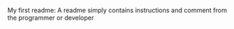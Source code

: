 My first readme: A readme simply contains instructions and comment from the programmer or developer
